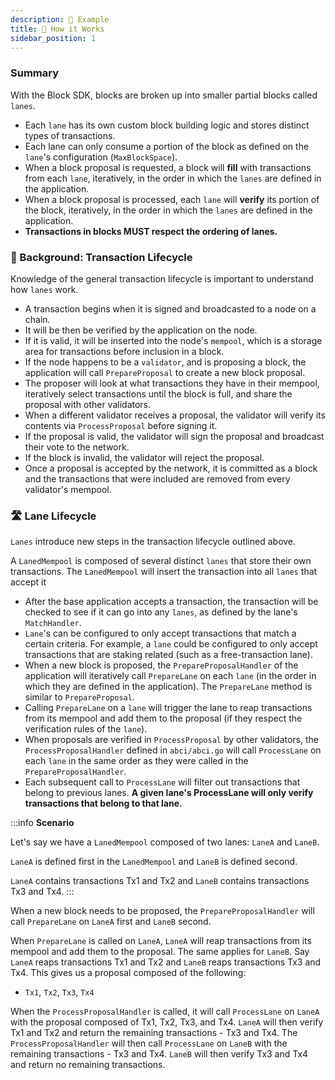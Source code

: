 ```yaml
---
description: 🔎 Example
title: 🔎 How it Works
sidebar_position: 1
---
```


<!-- TODO: add images to this -->

### Summary

With the Block SDK, blocks are broken up into smaller partial blocks called `lanes`.

- Each `lane` has its own custom block building logic and stores distinct types of transactions.
- Each lane can only consume a portion of the block as defined on the `lane`'s configuration (`MaxBlockSpace`).
- When a block proposal is requested, a block will **fill** with transactions from each `lane`, iteratively, in the order in which the `lanes` are defined in the application.
- When a block proposal is processed, each `lane` will **verify** its portion of the block, iteratively, in the order in which the `lanes` are defined in the application.
- **Transactions in blocks MUST respect the ordering of lanes.**

### 🔁 Background: Transaction Lifecycle

Knowledge of the general transaction lifecycle is important to understand how `lanes` work.

- A transaction begins when it is signed and broadcasted to a node on a chain.
- It will be then be verified by the application on the node.
- If it is valid, it will be inserted into the node's `mempool`, which is a storage area for transactions before inclusion in a block.
- If the node happens to be a `validator`, and is proposing a block, the application will call `PrepareProposal` to create a new block proposal.
- The proposer will look at what transactions they have in their mempool, iteratively select transactions until the block is full, and share the proposal with other validators.
- When a different validator receives a proposal, the validator will verify its contents via `ProcessProposal` before signing it.
- If the proposal is valid, the validator will sign the proposal and broadcast their vote to the network.
- If the block is invalid, the validator will reject the proposal.
- Once a proposal is accepted by the network, it is committed as a block and the transactions that were included are removed from every validator's mempool.

### 🛣️ Lane Lifecycle

`Lanes` introduce new steps in the transaction lifecycle outlined above.

A `LanedMempool` is composed of several distinct `lanes` that store their own transactions. The `LanedMempool` will insert the transaction into all `lanes` that accept it

- After the base application accepts a transaction, the transaction will be checked to see if it can go into any `lanes`, as defined by the lane's `MatchHandler`.
- `Lane`'s can be configured to only accept transactions that match a certain criteria. For example, a `lane` could be configured to only accept transactions that are staking related (such as a free-transaction lane).
- When a new block is proposed, the `PrepareProposalHandler` of the application will iteratively call `PrepareLane` on each `lane` (in the order in which they are defined in the application). The `PrepareLane` method is similar to `PrepareProposal`.
- Calling `PrepareLane` on a `lane` will trigger the lane to reap transactions from its mempool and add them to the proposal (if they respect the verification rules of the `lane`).
- When proposals are verified in `ProcessProposal` by other validators, the `ProcessProposalHandler` defined in `abci/abci.go` will call `ProcessLane` on each `lane` in the same order as they were called in the `PrepareProposalHandler`.
- Each subsequent call to `ProcessLane` will filter out transactions that belong to previous lanes. **A given lane's ProcessLane will only verify transactions that belong to that lane.**

:::info **Scenario**

Let's say we have a `LanedMempool` composed of two lanes: `LaneA` and `LaneB`.

`LaneA` is defined first in the `LanedMempool` and `LaneB` is defined second.

`LaneA` contains transactions Tx1 and Tx2 and `LaneB` contains transactions
Tx3 and Tx4.
:::

When a new block needs to be proposed, the `PrepareProposalHandler` will call `PrepareLane` on `LaneA` first and `LaneB` second.

When `PrepareLane` is called on `LaneA`, `LaneA` will reap transactions from its mempool and add them to the proposal. The same applies for `LaneB`. Say `LaneA` reaps transactions Tx1 and Tx2 and `LaneB` reaps transactions Tx3 and Tx4. This gives us a proposal composed of the following:

- `Tx1`, `Tx2`, `Tx3`, `Tx4`

When the `ProcessProposalHandler` is called, it will call `ProcessLane` on `LaneA` with the proposal composed of Tx1, Tx2, Tx3, and Tx4. `LaneA` will then verify Tx1 and Tx2 and return the remaining transactions - Tx3 and Tx4. The `ProcessProposalHandler` will then call `ProcessLane` on `LaneB` with the remaining transactions - Tx3 and Tx4. `LaneB` will then verify Tx3 and Tx4 and return no remaining transactions.
